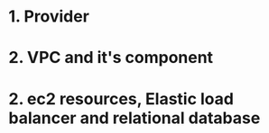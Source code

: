 # 1. Provider
# 2. VPC and it's component
# 2. ec2 resources, Elastic load balancer and relational database